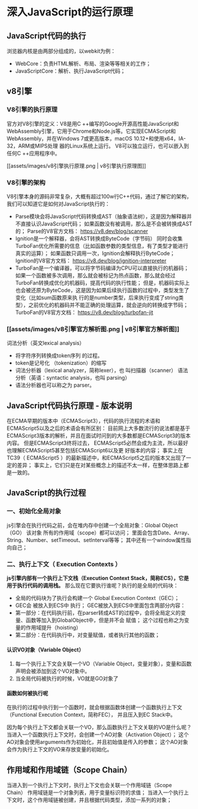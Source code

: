 # 深入JavaScript的运行原理

## JavaScript代码的执行

浏览器内核是由两部分组成的，以webkit为例： 
- WebCore：负责HTML解析、布局、渲染等等相关的工作； 
- JavaScriptCore：解析、执行JavaScript代码；

## v8引擎

### V8引擎的执行原理

官方对V8引擎的定义：V8是用C ++编写的Google开源高性能JavaScript和WebAssembly引擎，它用于Chrome和Node.js等。它实现ECMAScript和WebAssembly，并在Windows 7或更高版本，macOS 10.12+和使用x64，IA-32，ARM或MIPS处理 器的Linux系统上运行。
V8可以独立运行，也可以嵌入到任何C ++应用程序中。

[[assets/images/v8引擎执行原理.png | v8引擎执行原理图]]


### V8引擎的架构

V8引擎本身的源码非常复杂，大概有超过100w行C++代码，通过了解它的架构，我们可以知道它是如何对JavaScript执行的：
- Parse模块会将JavaScript代码转换成AST（抽象语法树），这是因为解释器并不直接认识JavaScript代码； 如果函数没有被调用，那么是不会被转换成AST的；
   Parse的V8官方文档： https://v8.dev/blog/scanner
- Ignition是一个解释器，会将AST转换成ByteCode（字节码） 同时会收集TurboFan优化所需要的信息（比如函数参数的类型信息，有了类型才能进行真实的运算）； 如果函数只调用一次，Ignition会解释执行ByteCode； 
  Ignition的V8官方文档： https://v8.dev/blog/ignition-interpreter
- TurboFan是一个编译器，可以将字节码编译为CPU可以直接执行的机器码； 如果一个函数被多次调用，那么就会被标记为热点函数，那么就会经过TurboFan转换成优化的机器码，提高代码的执行性能； 但是，机器码实际上也会被还原为ByteCode，这是因为如果后续执行函数的过程中，类型发生了变化（比如sum函数原来执 行的是number类型，后来执行变成了string类型），之前优化的机器码并不能正确的处理运算，就会逆向的转换成字节码； 
  TurboFan的V8官方文档： https://v8.dev/blog/turbofan-jit
  
### [[assets/images/v8引擎官方解析图.png | v8引擎官方解析图]]

词法分析（英文lexical analysis） 
- 将字符序列转换成token序列 的过程。 
- token是记号化 （tokenization）的缩写 
- 词法分析器（lexical analyzer，简称lexer），也 叫扫描器（scanner）
语法分析（英语：syntactic analysis，也叫 parsing） 
- 语法分析器也可以称之为 parser。

## JavaScript代码执行原理 - 版本说明

在ECMA早期的版本中（ECMAScript3），代码的执行流程的术语和ECMAScript5以及之后的术语会有所区别： 目前网上大多数流行的说法都是基于ECMAScript3版本的解析，并且在面试时问到的大多数都是ECMAScript3的版本内容。 但是ECMAScript3终将过去， ECMAScript5必然会成为主流，所以最好也理解ECMAScript5甚至包括ECMAScript6以及更 好版本的内容； 事实上在TC39（ ECMAScript5 ）的最新描述中，和ECMAScript5之后的版本又出现了一定的差异；
事实上，它们只是在对某些概念上的描述不太一样，在整体思路上都是一致的。

## JavaScript的执行过程

### 一、初始化全局对象

js引擎会在执行代码之前，会在堆内存中创建一个全局对象：Global Object（GO） 该对象 所有的作用域（scope）都可以访问； 里面会包含Date、Array、String、Number、setTimeout、setInterval等等； 其中还有一个window属性指向自己；

### 二、执行上下文（ Execution Contexts ）

**js引擎内部有一个执行上下文栈（Execution Context Stack，简称ECS），它是用于执行代码的调用栈。** 那么现在它要执行谁呢？执行的是全局的代码块： 
- 全局的代码块为了执行会构建一个 Global Execution Context（GEC）； 
- GEC会 被放入到ECS中 执行；
GEC被放入到ECS中里面包含两部分内容： 
- 第一部分：在代码执行前，在parser转成AST的过程中，会将全局定义的变量、函数等加入到GlobalObject中，但是并不会 赋值； 这个过程也称之为变量的作用域提升（hoisting） 
- 第二部分：在代码执行中，对变量赋值，或者执行其他的函数；

#### 认识VO对象（Variable Object）

1. 每一个执行上下文会关联一个VO（Variable Object，变量对象），变量和函数声明会被添加到这个VO对象中。
2. 当全局代码被执行的时候，VO就是GO对象了

#### 函数如何被执行呢

在执行的过程中执行到一个函数时，就会根据函数体创建一个函数执行上下文（Functional Execution Context，简称FEC）， 并且压入到EC Stack中。

因为每个执行上下文都会关联一个VO，那么函数执行上下文关联的VO是什么呢？ 当进入一个函数执行上下文时，会创建一个AO对象（Activation Object）； 这个AO对象会使用arguments作为初始化，并且初始值是传入的参数； 这个AO对象会作为执行上下文的VO来存放变量的初始化。

## 作用域和作用域链（Scope Chain）

当进入到一个执行上下文时，执行上下文也会关联一个作用域链（Scope Chain） 作用域链是一个对象列表，用于变量标识符的求值； 当进入一个执行上下文时，这个作用域链被创建，并且根据代码类型，添加一系列的对象；